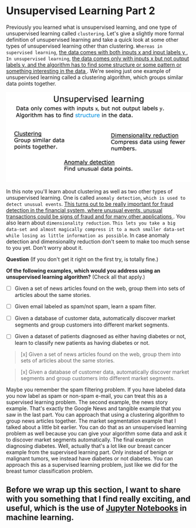 # Unsupervised Learning Part 2
Previously you learned what is unsupervised learning, and one type of unsupervised learning called `clustering`. Let's give a slightly more formal definition of unsupervised learning and take a quick look at some other types of unsupervised learning other than clustering. `Whereas in supervised learning`, <u> the data comes with both inputs x and input labels y </u>, `In unsupervised learning`, <u> the data comes only with inputs x but not output labels y, and the algorithm has to find some structure or some pattern or something interesting in the data </u>. We're seeing just one example of unsupervised learning called a clustering algorithm, which groups similar data points together. 

![USL1](./../Assets/Unsupervised/USL2.1.png)

In this note  you'll learn about clustering as well as two other types of unsupervised learning. One is called `anomaly detection`, `which is used to detect unusual events`. <u> This turns out to be really important for fraud detection in the financial system, where unusual events, unusual transactions could be signs of fraud and for many other applications </u>. You also learn about `dimensionality reduction`. `This lets you take a big data-set and almost magically compress it to a much smaller data-set while losing as little information as possible`. In case anomaly detection and dimensionality reduction don't seem to make too much sense to you yet. Don't worry about it. 

**Question**  (If you don't get it right on the first try, is totally fine.)

**Of the following examples, which would you address using an unsupervised learning algorithm?**   (Check all that apply.)

- [ ] Given a set of news articles found on the web, group them into sets of articles about the same stories.

- [ ] Given email labeled as spam/not spam, learn a spam filter.

- [ ] Given a database of customer data, automatically discover market segments and group customers into different market segments.

- [ ] Given a dataset of patients diagnosed as either having diabetes or not, learn to classify new patients as having diabetes or not.

> [x] Given a set of news articles found on the web, group them into sets of articles about the same stories. 

> [x] Given a database of customer data, automatically discover market segments and group customers into different market segments.

Maybe you remember the spam filtering problem. If you have labeled data you now label as spam or non-spam e-mail, you can treat this as a supervised learning problem. The second example, the news story example. That's exactly the Google News and tangible example that you saw in the last part. You can approach that using a clustering algorithm to group news articles together. The market segmentation example that I talked about a little bit earlier. You can do that as an unsupervised learning problem as well because you can give your algorithm some data and ask it to discover market segments automatically. The final example on diagnosing diabetes. Well, actually that's a lot like our breast cancer example from the supervised learning part. Only instead of benign or malignant tumors, we instead have diabetes or not diabetes. You can approach this as a supervised learning problem, just like we did for the breast tumor classification problem. 

## Before we wrap up this section, I want to share with you something that I find really exciting, and useful, which is the use of [Jupyter Notebooks](https://jupyter.org/) in machine learning.
​

